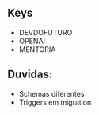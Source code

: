 
## Keys
  - DEVDOFUTURO
  - OPENAI
  - MENTORIA

## Duvidas: 
  - Schemas diferentes
  - Triggers em migration